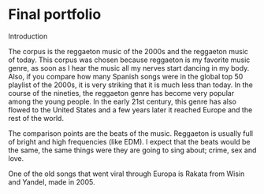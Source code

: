 # Final portfolio
Introduction

The corpus is the reggaeton music of the 2000s and the reggaeton music of today. This corpus was chosen because reggaeton is my favorite music genre, as soon as I hear the music all my nerves start dancing in my body. Also, if you compare how many Spanish songs were in the global top 50 playlist of the 2000s, it is very striking that it is much less than today. In the course of the nineties, the reggaeton genre has become very popular among the young people. In the early 21st century, this genre has also flowed to the United States and a few years later it reached Europe and the rest of the world.

The comparison points are the beats of the music. Reggaeton is usually full of bright and high frequencies (like EDM). I expect that the beats would be the same, the same things were they are going to sing about; crime, sex and love.

One of the old songs that went viral through Europa is Rakata from Wisin and Yandel, made in 2005.
